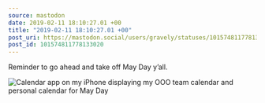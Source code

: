 ```yaml
---
source: mastodon
date: 2019-02-11 18:10:27.01 +00
title: "2019-02-11 18:10:27.01 +00"
post_uri: https://mastodon.social/users/gravely/statuses/101574811778133020
post_id: 101574811778133020
---
```

Reminder to go ahead and take off May Day y’all.


![Calendar app on my iPhone displaying my OOO team calendar and personal calendar for May Day ](/images/11293205.jpg)

